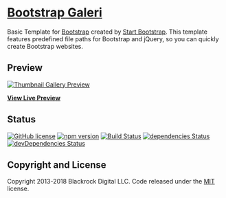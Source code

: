 # [Bootstrap Galeri](https://startbootstrap.com/template-overviews/thumbnail-gallery/)

Basic Template for [Bootstrap](http://getbootstrap.com/) created by [Start Bootstrap](http://startbootstrap.com/). This template features predefined file paths for Bootstrap and jQuery, so you can quickly create Bootstrap websites.

## Preview

[![Thumbnail Gallery Preview](https://startbootstrap.com/assets/img/templates/thumbnail-gallery.jpg)](https://blackrockdigital.github.io/startbootstrap-thumbnail-gallery/)

**[View Live Preview](https://blackrockdigital.github.io/startbootstrap-thumbnail-gallery/)**

## Status

[![GitHub license](https://img.shields.io/badge/license-MIT-blue.svg)](https://raw.githubusercontent.com/BlackrockDigital/startbootstrap-thumbnail-gallery/master/LICENSE)
[![npm version](https://img.shields.io/npm/v/startbootstrap-thumbnail-gallery.svg)](https://www.npmjs.com/package/startbootstrap-thumbnail-gallery)
[![Build Status](https://travis-ci.org/BlackrockDigital/startbootstrap-thumbnail-gallery.svg?branch=master)](https://travis-ci.org/BlackrockDigital/startbootstrap-thumbnail-gallery)
[![dependencies Status](https://david-dm.org/BlackrockDigital/startbootstrap-thumbnail-gallery/status.svg)](https://david-dm.org/BlackrockDigital/startbootstrap-thumbnail-gallery)
[![devDependencies Status](https://david-dm.org/BlackrockDigital/startbootstrap-thumbnail-gallery/dev-status.svg)](https://david-dm.org/BlackrockDigital/startbootstrap-thumbnail-gallery?type=dev)

## Copyright and License

Copyright 2013-2018 Blackrock Digital LLC. Code released under the [MIT](https://github.com/BlackrockDigital/startbootstrap-thumbnail-gallery/blob/gh-pages/LICENSE) license.
